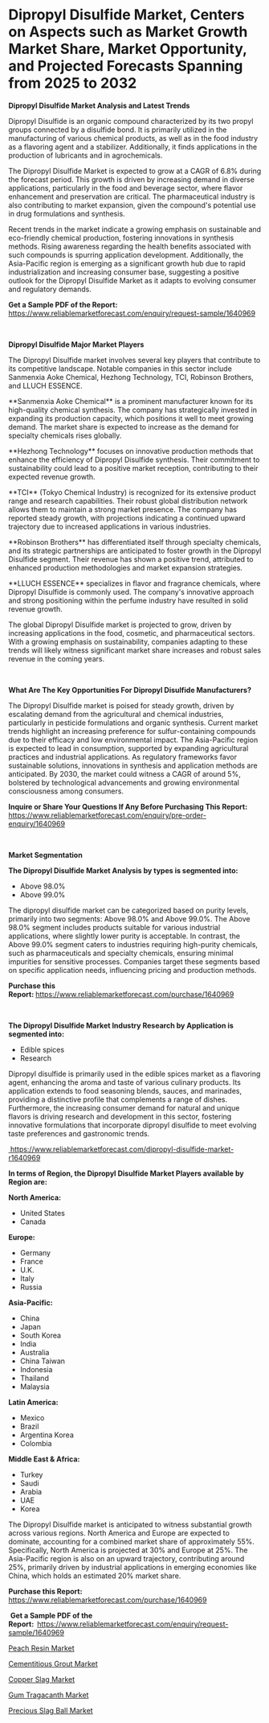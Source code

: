 <p><h1>Dipropyl Disulfide Market, Centers on Aspects such as Market Growth Market Share, Market Opportunity, and Projected Forecasts Spanning from 2025 to 2032</h1></p><p><strong>Dipropyl Disulfide Market Analysis and Latest Trends</strong></p>
<p><p>Dipropyl Disulfide is an organic compound characterized by its two propyl groups connected by a disulfide bond. It is primarily utilized in the manufacturing of various chemical products, as well as in the food industry as a flavoring agent and a stabilizer. Additionally, it finds applications in the production of lubricants and in agrochemicals.</p><p>The Dipropyl Disulfide Market is expected to grow at a CAGR of 6.8% during the forecast period. This growth is driven by increasing demand in diverse applications, particularly in the food and beverage sector, where flavor enhancement and preservation are critical. The pharmaceutical industry is also contributing to market expansion, given the compound's potential use in drug formulations and synthesis.</p><p>Recent trends in the market indicate a growing emphasis on sustainable and eco-friendly chemical production, fostering innovations in synthesis methods. Rising awareness regarding the health benefits associated with such compounds is spurring application development. Additionally, the Asia-Pacific region is emerging as a significant growth hub due to rapid industrialization and increasing consumer base, suggesting a positive outlook for the Dipropyl Disulfide Market as it adapts to evolving consumer and regulatory demands.</p></p>
<p><strong>Get a Sample PDF of the Report:&nbsp;</strong> <a href="https://www.reliablemarketforecast.com/enquiry/request-sample/1640969?utm_campaign=1167&utm_medium=2&utm_source=Github&utm_content=ia&utm_term=30012025&utm_id=dipropyl-disulfide">https://www.reliablemarketforecast.com/enquiry/request-sample/1640969</a></p>
<p>&nbsp;</p>
<p><strong>Dipropyl Disulfide Major Market Players</strong></p>
<p><p>The Dipropyl Disulfide market involves several key players that contribute to its competitive landscape. Notable companies in this sector include Sanmenxia Aoke Chemical, Hezhong Technology, TCI, Robinson Brothers, and LLUCH ESSENCE.</p><p>**Sanmenxia Aoke Chemical** is a prominent manufacturer known for its high-quality chemical synthesis. The company has strategically invested in expanding its production capacity, which positions it well to meet growing demand. The market share is expected to increase as the demand for specialty chemicals rises globally.</p><p>**Hezhong Technology** focuses on innovative production methods that enhance the efficiency of Dipropyl Disulfide synthesis. Their commitment to sustainability could lead to a positive market reception, contributing to their expected revenue growth. </p><p>**TCI** (Tokyo Chemical Industry) is recognized for its extensive product range and research capabilities. Their robust global distribution network allows them to maintain a strong market presence. The company has reported steady growth, with projections indicating a continued upward trajectory due to increased applications in various industries.</p><p>**Robinson Brothers** has differentiated itself through specialty chemicals, and its strategic partnerships are anticipated to foster growth in the Dipropyl Disulfide segment. Their revenue has shown a positive trend, attributed to enhanced production methodologies and market expansion strategies.</p><p>**LLUCH ESSENCE** specializes in flavor and fragrance chemicals, where Dipropyl Disulfide is commonly used. The company's innovative approach and strong positioning within the perfume industry have resulted in solid revenue growth.</p><p>The global Dipropyl Disulfide market is projected to grow, driven by increasing applications in the food, cosmetic, and pharmaceutical sectors. With a growing emphasis on sustainability, companies adapting to these trends will likely witness significant market share increases and robust sales revenue in the coming years.</p></p>
<p>&nbsp;</p>
<p><strong>What Are The Key Opportunities For Dipropyl Disulfide Manufacturers?</strong></p>
<p><p>The Dipropyl Disulfide market is poised for steady growth, driven by escalating demand from the agricultural and chemical industries, particularly in pesticide formulations and organic synthesis. Current market trends highlight an increasing preference for sulfur-containing compounds due to their efficacy and low environmental impact. The Asia-Pacific region is expected to lead in consumption, supported by expanding agricultural practices and industrial applications. As regulatory frameworks favor sustainable solutions, innovations in synthesis and application methods are anticipated. By 2030, the market could witness a CAGR of around 5%, bolstered by technological advancements and growing environmental consciousness among consumers.</p></p>
<p><strong>Inquire or Share Your Questions If Any Before Purchasing This Report:</strong> <a href="https://www.reliablemarketforecast.com/enquiry/pre-order-enquiry/1640969?utm_campaign=1167&utm_medium=2&utm_source=Github&utm_content=ia&utm_term=30012025&utm_id=dipropyl-disulfide">https://www.reliablemarketforecast.com/enquiry/pre-order-enquiry/1640969</a></p>
<p>&nbsp;</p>
<p><strong>Market Segmentation</strong></p>
<p><strong>The Dipropyl Disulfide Market Analysis by types is segmented into:</strong></p>
<p><ul><li>Above 98.0%</li><li>Above 99.0%</li></ul></p>
<p><p>The dipropyl disulfide market can be categorized based on purity levels, primarily into two segments: Above 98.0% and Above 99.0%. The Above 98.0% segment includes products suitable for various industrial applications, where slightly lower purity is acceptable. In contrast, the Above 99.0% segment caters to industries requiring high-purity chemicals, such as pharmaceuticals and specialty chemicals, ensuring minimal impurities for sensitive processes. Companies target these segments based on specific application needs, influencing pricing and production methods.</p></p>
<p><strong>Purchase this Report:&nbsp;</strong><a href="https://www.reliablemarketforecast.com/purchase/1640969?utm_campaign=1167&utm_medium=2&utm_source=Github&utm_content=ia&utm_term=30012025&utm_id=dipropyl-disulfide">https://www.reliablemarketforecast.com/purchase/1640969</a></p>
<p>&nbsp;</p>
<p><strong>The Dipropyl Disulfide Market Industry Research by Application is segmented into:</strong></p>
<p><ul><li>Edible spices</li><li>Research</li></ul></p>
<p><p>Dipropyl disulfide is primarily used in the edible spices market as a flavoring agent, enhancing the aroma and taste of various culinary products. Its application extends to food seasoning blends, sauces, and marinades, providing a distinctive profile that complements a range of dishes. Furthermore, the increasing consumer demand for natural and unique flavors is driving research and development in this sector, fostering innovative formulations that incorporate dipropyl disulfide to meet evolving taste preferences and gastronomic trends.</p></p>
<p><a href="https://www.reliablemarketforecast.com/dipropyl-disulfide-market-r1640969?utm_campaign=1167&utm_medium=2&utm_source=Github&utm_content=ia&utm_term=30012025&utm_id=dipropyl-disulfide">&nbsp;https://www.reliablemarketforecast.com/dipropyl-disulfide-market-r1640969</a></p>
<p><strong>In terms of Region, the Dipropyl Disulfide Market Players available by Region are:</strong></p>
<p>
    <p> <strong> North America: </strong>
        <ul>
            <li>United States</li>
            <li>Canada</li>
        </ul>
        </p> 
    <p> <strong> Europe: </strong>
        <ul>
            <li>Germany</li>
            <li>France</li>
            <li>U.K.</li>
            <li>Italy</li>
            <li>Russia</li>
        </ul>
        </p> 
    <p> <strong> Asia-Pacific: </strong>
        <ul>
            <li>China</li>
            <li>Japan</li>
            <li>South Korea</li>
            <li>India</li>
            <li>Australia</li>
            <li>China Taiwan</li>
            <li>Indonesia</li>
            <li>Thailand</li>
            <li>Malaysia</li>
        </ul>
        </p> 
    <p> <strong> Latin America: </strong>
        <ul>
            <li>Mexico</li>
            <li>Brazil</li>
            <li>Argentina Korea</li>
            <li>Colombia</li>
        </ul>
        </p> 
    <p> <strong> Middle East & Africa: </strong>
        <ul>
            <li>Turkey</li>
            <li>Saudi</li>
            <li>Arabia</li>
            <li>UAE</li>
            <li>Korea</li>
        </ul>
    </p>
    </p>
<p><p>The Dipropyl Disulfide market is anticipated to witness substantial growth across various regions. North America and Europe are expected to dominate, accounting for a combined market share of approximately 55%. Specifically, North America is projected at 30% and Europe at 25%. The Asia-Pacific region is also on an upward trajectory, contributing around 25%, primarily driven by industrial applications in emerging economies like China, which holds an estimated 20% market share.</p></p>
<p><strong>Purchase this Report: </strong><a href="https://www.reliablemarketforecast.com/purchase/1640969?utm_campaign=1167&utm_medium=2&utm_source=Github&utm_content=ia&utm_term=30012025&utm_id=dipropyl-disulfide">https://www.reliablemarketforecast.com/purchase/1640969</a></p>
<p>&nbsp;<strong>Get a Sample PDF of the Report:&nbsp;&nbsp;</strong><a href="https://www.reliablemarketforecast.com/enquiry/request-sample/1640969?utm_campaign=1167&utm_medium=2&utm_source=Github&utm_content=ia&utm_term=30012025&utm_id=dipropyl-disulfide">https://www.reliablemarketforecast.com/enquiry/request-sample/1640969</a></p>
<p><strong></strong></p>
<p><p><a href="https://github.com/dbichayison/Market-Research-Report-List-1/blob/main/peach-resin-market.md?utm_campaign=1167&utm_medium=2&utm_source=Github&utm_content=ia&utm_term=30012025&utm_id=dipropyl-disulfide">Peach Resin Market</a></p><p><a href="https://github.com/pinzinyaah/Market-Research-Report-List-1/blob/main/cementitious-grout-market.md?utm_campaign=1167&utm_medium=2&utm_source=Github&utm_content=ia&utm_term=30012025&utm_id=dipropyl-disulfide">Cementitious Grout Market</a></p><p><a href="https://github.com/gethunsides/Market-Research-Report-List-1/blob/main/copper-slag-market.md?utm_campaign=1167&utm_medium=2&utm_source=Github&utm_content=ia&utm_term=30012025&utm_id=dipropyl-disulfide">Copper Slag Market</a></p><p><a href="https://github.com/tumacaakesha78/Market-Research-Report-List-1/blob/main/gum-tragacanth-market.md?utm_campaign=1167&utm_medium=2&utm_source=Github&utm_content=ia&utm_term=30012025&utm_id=dipropyl-disulfide">Gum Tragacanth Market</a></p><p><a href="https://github.com/simurmarzoa/Market-Research-Report-List-1/blob/main/precious-slag-ball-market.md?utm_campaign=1167&utm_medium=2&utm_source=Github&utm_content=ia&utm_term=30012025&utm_id=dipropyl-disulfide">Precious Slag Ball Market</a></p></p>